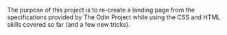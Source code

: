The purpose of this project is to re-create a landing page from the specifications provided by The Odin Project while using the CSS and HTML skills covered so far (and a few new tricks).